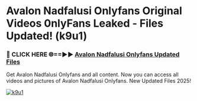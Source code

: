 # Avalon Nadfalusi Onlyfans Original Videos 0nlyFans Leaked - Files Updated! (k9u1)

<h3>🔴 CLICK HERE 🌐==►► <a href="https://tinyurl.com/4seja8ks" rel="nofollow">Avalon Nadfalusi Onlyfans Updated Files</a></h3>

Get Avalon Nadfalusi Onlyfans and all content. Now you can access all videos and pictures of Avalon Nadfalusi Onlyfans. New Updated Files 2025!

[![k9u1](https://i.imgur.com/EWjZXRe.gif)](https://tinyurl.com/4seja8ks)
